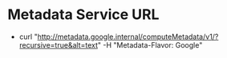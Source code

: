 # Metadata Service URL

 - curl "http://metadata.google.internal/computeMetadata/v1/?recursive=true&alt=text" -H "Metadata-Flavor: Google"
